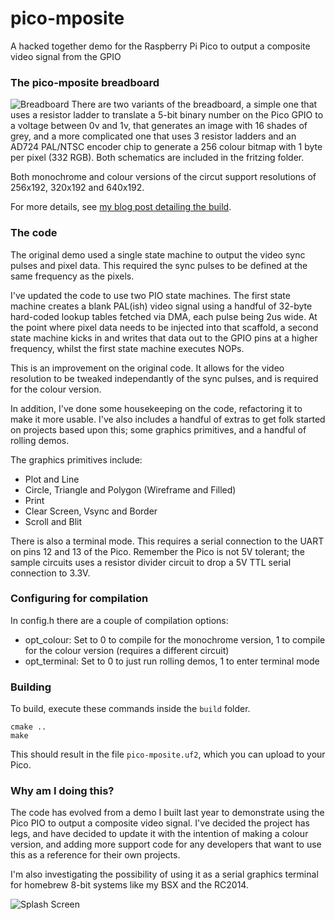 # pico-mposite
A hacked together demo for the Raspberry Pi Pico to output a composite video signal from the GPIO

### The pico-mposite breadboard
![Breadboard](https://github.com/breakintoprogram/pico-mposite/blob/main/images/breadboard.jpeg)
There are two variants of the breadboard, a simple one that uses a resistor ladder to translate a 5-bit binary number on the Pico GPIO to a voltage between 0v and 1v, that generates an image with 16 shades of grey, and a more complicated one that uses 3 resistor ladders and an AD724 PAL/NTSC encoder chip to generate a 256 colour bitmap with 1 byte per pixel (332 RGB). Both schematics are included in the fritzing folder.

Both monochrome and colour versions of the circut support resolutions of 256x192, 320x192 and 640x192.

For more details, see [my blog post detailing the build](http://www.breakintoprogram.co.uk/projects/pico/composite-video-on-the-raspberry-pi-pico).

### The code
The original demo used a single state machine to output the video sync pulses and pixel data. This required the sync pulses to be defined
at the same frequency as the pixels.

I've updated the code to use two PIO state machines. The first state machine creates a blank PAL(ish) video signal using a handful of 32-byte hard-coded lookup tables fetched via DMA, each pulse being 2us wide. At the point where pixel data needs to be injected into that scaffold, a second state machine kicks in and writes that data out to the GPIO pins at a higher frequency, whilst the first state machine executes NOPs.

This is an improvement on the original code. It allows for the video resolution to be tweaked independantly of the sync pulses, and is required for the colour version.

In addition, I've done some housekeeping on the code, refactoring it to make it more usable. I've also includes a handful of extras to get folk started on projects based upon this; some graphics primitives, and a handful of rolling demos.

The graphics primitives include:

- Plot and Line
- Circle, Triangle and Polygon (Wireframe and Filled)
- Print
- Clear Screen, Vsync and Border
- Scroll and Blit

There is also a terminal mode. This requires a serial connection to the UART on pins 12 and 13 of the Pico. Remember the Pico is not 5V tolerant; the sample circuits uses a resistor divider circuit to drop a 5V TTL serial connection to 3.3V.

### Configuring for compilation
In config.h there are a couple of compilation options:
- opt_colour: Set to 0 to compile for the monochrome version, 1 to compile for the colour version (requires a different circuit)
- opt_terminal: Set to 0 to just run rolling demos, 1 to enter terminal mode

### Building
To build, execute these commands inside the `build` folder.
```shell
cmake ..
make
```
This should result in the file `pico-mposite.uf2`, which you can upload to your Pico.

### Why am I doing this?
The code has evolved from a demo I built last year to demonstrate using the Pico PIO to output a composite video signal. I've decided the project has legs, and have decided to update it with the intention of making a colour version, and adding more support code for any developers that want to use this as a reference for their own projects.

I'm also investigating the possibility of using it as a serial graphics terminal for homebrew 8-bit systems like my BSX and the RC2014.

![Splash Screen](https://github.com/breakintoprogram/pico-mposite/blob/main/images/demo_splash_colour.jpeg)
